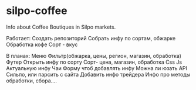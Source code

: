 # silpo-coffee
Info about Coffee Boutiques in Silpo markets.


  Работает:
Создать репозиторий
Собрать инфу  по сортам, обжарке
Обработка кофе 
Сорт - вкус 


  В планах:
Меню
Фильтр(обжарка, цены, регион, магазин, обработка) 
Футер
Открыть инфу по сорту
Сорт- цена, магазин, обработка
Css
Js
Актуальную инфу
Чаи
Форму чтоб добавлять инфу
Можна ли юзать API Сильпо, или парсить с сайта
Добавить инфо трейдера
Инфо про методы обработки, сбора.... 



